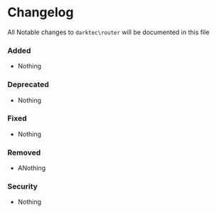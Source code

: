 # Changelog

All Notable changes to `darktec\router` will be documented in this file

### Added
- Nothing

### Deprecated
- Nothing

### Fixed
- Nothing

### Removed
- ANothing

### Security
- Nothing